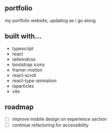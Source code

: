 ## portfolio

my portfolio website, updating as i go along

## built with...

- typescript
- react
- tailwindcss
- bootstrap icons
- framer-motion
- react-scroll
- react-type-animation
- tsparticles
- vite

## roadmap

- [ ] improve mobile design on experience section
- [ ] continue refactoring for accessibility
